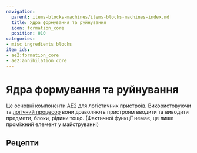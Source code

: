 ```yaml
---
navigation:
  parent: items-blocks-machines/items-blocks-machines-index.md
  title: Ядра формування та руйнування
  icon: formation_core
  position: 010
categories:
- misc ingredients blocks
item_ids:
- ae2:formation_core
- ae2:annihilation_core
---
```


# Ядра формування та руйнування

<Row>
  <ItemImage id="formation_core" scale="4" />

  <ItemImage id="annihilation_core" scale="4" />
</Row>

Це основні компоненти AE2 для логістичних [пристроїв](../ae2-mechanics/devices.md). Використовуючи <ItemLink id="fluix_crystal" /> та [логічний процесор](processors.md) вони дозволяють пристроям вводити та виводити предмети, блоки, рідини тощо. (Фактичної функції немає, це лише проміжний елемент у майструванні)

## Рецепти

<RecipeFor id="formation_core" />

<RecipeFor id="annihilation_core" />
